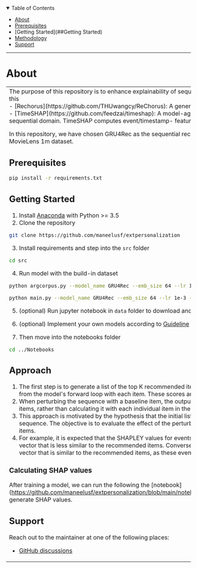 <details open="open">
<summary>Table of Contents</summary>

- [About](#about)
- [Prerequisites](#getting-started)
- [Getting Started](##Getting Started)
- [Methodology](##Methodology)
- [Support](#support)

</details>

---

# About

<table>
<tr>
<td>
The purpose of this repository is to enhance explainability of sequential recommender models with SHAP values. We currently use 2 packages for this<br>
    - [Rechorus](https://github.com/THUwangcy/ReChorus): A general PyTorch framework for Top-K recommendation with implicit feedback<br>
    - [TimeSHAP](https://github.com/feedzai/timeshap): A model-agnostic, recurrent explainer that builds upon KernelSHAP and extends it to the sequential domain. TimeSHAP computes event/timestamp- feature-, and cell-level attributions.<br>

In this repository, we have chosen GRU4Rec as the sequential recommender system and provided a local level explanations of a few
    interactions on MovieLens 1m dataset.




## **Prerequisites**

```sh
pip install -r requirements.txt
```
    
## Getting Started
1. Install [Anaconda](https://docs.conda.io/en/latest/miniconda.html) with Python >= 3.5
2. Clone the repository
```bash
git clone https://github.com/maneelusf/extpersonalization
```
3. Install requirements and step into the `src` folder

```bash
cd src
```
4. Run model with the build-in dataset
```bash
python argcorpus.py --model_name GRU4Rec --emb_size 64 --lr 1e-3 --l2 1e-6 --dataset Grocery_and_Gourmet_Food
```
```bash
python main.py --model_name GRU4Rec --emb_size 64 --lr 1e-3 --l2 1e-6 --dataset Grocery_and_Gourmet_Food
```

5. (optional) Run jupyter notebook in `data` folder to download and build new datasets, or prepare your own datasets according to [Guideline](https://github.com/THUwangcy/ReChorus/tree/master/data/README.md) in `data`

6. (optional) Implement your own models according to [Guideline](https://github.com/THUwangcy/ReChorus/tree/master/src/README.md) in `src`

7. Then move into the notebooks folder
```bash
cd ../Notebooks
```
## Approach
1. The first step is to generate a list of the top K recommended items, and to calculate their scores using a matrix multiplication of the output vector from the model's forward loop with each item. These scores are expected to be highly positive numbers.<br>
2. When perturbing the sequence with a baseline item, the output vector from the forward loop is calculated using the original top K recommended items, rather than calculating it with each individual item in the sequence.<br>
3. This approach is motivated by the hypothesis that the initial list of top K items should not result in a higher positive score when perturbing the sequence. The objective is to evaluate the effect of the perturbed items on the recommendation score relative to the original recommended items.<br>
4. For example, it is expected that the SHAPLEY values for events -1 to -5 will be the highest. Therefore, perturbing these events should result in a vector that is less similar to the recommended items. Conversely, the last items in a sequence (e.g. events -20 and onwards) should output a vector that is similar to the recommended items, as these events have less impact on the subsequent items in the sequence.<br>

### Calculating SHAP values
After training a model, we can run the following the [notebook] (https://github.com/maneelusf/extpersonalization/blob/main/notebooks/Notebook%20to%20generate%20top%20K%20recommendations.ipynb)to generate SHAP values. 

## Support

Reach out to the maintainer at one of the following places:
- [GitHub discussions](https://github.com/maneelusf)


